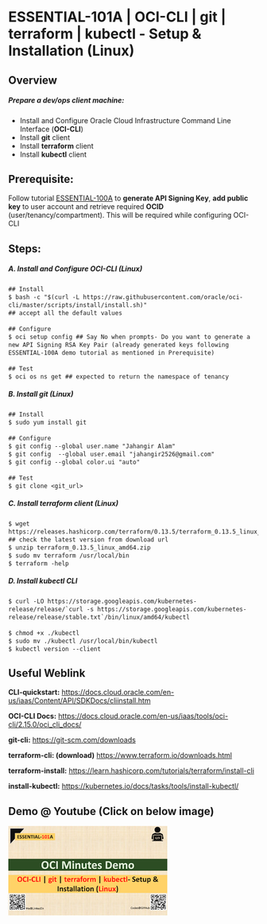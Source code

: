 # ESSENTIAL-101A | OCI-CLI | git | terraform | kubectl - Setup & Installation (Linux)

## Overview

##### Prepare a dev/ops client machine:

- Install and Configure Oracle Cloud Infrastructure Command Line Interface (**OCI-CLI**)
- Install **git** client
- Install **terraform** client
- Install **kubectl** client

## Prerequisite:

Follow tutorial [ESSENTIAL-100A](../ESSENTIAL-100A) to **generate API Signing Key**, **add public key** to user account and retrieve required **OCID** (user/tenancy/compartment). This will be required while configuring OCI-CLI

## Steps:

##### A. Install and Configure OCI-CLI (Linux)

```shell
## Install
$ bash -c "$(curl -L https://raw.githubusercontent.com/oracle/oci-cli/master/scripts/install/install.sh)" 
## accept all the default values

## Configure
$ oci setup config ## Say No when prompts- Do you want to generate a new API Signing RSA Key Pair (already generated keys following ESSENTIAL-100A demo tutorial as mentioned in Prerequisite)

## Test
$ oci os ns get ## expected to return the namespace of tenancy
```



##### B. Install git (Linux)

```shell
## Install
$ sudo yum install git

## Configure
$ git config --global user.name "Jahangir Alam"
$ git config  --global user.email "jahangir2526@gmail.com"
$ git config --global color.ui "auto"

## Test
$ git clone <git_url>
```

##### C. Install terraform client (Linux)

```shell
$ wget https://releases.hashicorp.com/terraform/0.13.5/terraform_0.13.5_linux_amd64.zip ## check the latest version from download url
$ unzip terraform_0.13.5_linux_amd64.zip
$ sudo mv terraform /usr/local/bin
$ terraform -help
```

##### D. Install kubectl CLI

```shell
$ curl -LO https://storage.googleapis.com/kubernetes-release/release/`curl -s https://storage.googleapis.com/kubernetes-release/release/stable.txt`/bin/linux/amd64/kubectl

$ chmod +x ./kubectl
$ sudo mv ./kubectl /usr/local/bin/kubectl
$ kubectl version --client
```



## Useful Weblink

**CLI-quickstart:** https://docs.cloud.oracle.com/en-us/iaas/Content/API/SDKDocs/cliinstall.htm

**OCI-CLI Docs:** https://docs.cloud.oracle.com/en-us/iaas/tools/oci-cli/2.15.0/oci_cli_docs/

**git-cli:** https://git-scm.com/downloads

**terraform-cli: (download)** https://www.terraform.io/downloads.html

**terraform-install:** https://learn.hashicorp.com/tutorials/terraform/install-cli

**install-kubectl:** https://kubernetes.io/docs/tasks/tools/install-kubectl/



## Demo @ Youtube (Click on below image)

[![ESSENTIAL-101A](img/thumbnail_320x320.png)](https://myyoutube "Click to watch on YouTube")





